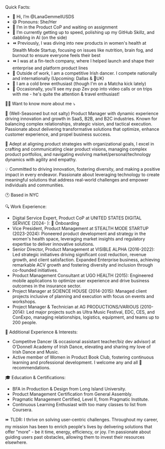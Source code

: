 Quick Facts:
- 👋 Hi, I’m @LanaGemmellUSDS
- 😄 Pronouns: She/Her
- 👀 I’m in the Product CoP and waiting on assignment
- 🌱 I’m currently getting up to speed, polishing up my GitHub Skillz, and dabbling in AI (on the side)
- ⏪ Previously, I was diving into new products in women's health at Stealth Mode Startup, focusing on issues like nutrition, brain fog, and burnout to ensure everyone feels their best
- ⏪ I was at a fin-tech company, where I helped launch and shape their enterprise and platform product lines
- 💃 Outside of work, I am a competitive Irish dancer. I compete nationally and internationally (Upcoming: Dallas & 🤞UK)
- 🥤 I am a cold brew enthusiast (though I'm on a Matcha kick lately)
- 🐶 Occasionally, you'll see my pup Zev pop into video calls or on trips with me - he's quite the attention & travel enthusiast!

👱‍♀️ Want to know more about me ⤵️

🚀 (Well-Seasoned but not salty) Product Manager with dynamic experience driving innovation and growth in SaaS, B2B, and B2C industries. Known for balancing complex relationships, strategic vision, and tactical execution. Passionate about delivering transformative solutions that optimize, enhance customer experience, and propel business success.

💼 Adept at aligning product strategies with organizational goals, I excel in crafting and communicating clear product visions, managing complex product portfolios, and navigating evolving market/personal/technology dynamics with agility and empathy.

💡 Committed to driving innovation, fostering diversity, and making a positive impact in every endeavor. Passionate about leveraging technology to create meaningful solutions that address real-world challenges and empower individuals and communities.

🕐 Based in NYC

🔍 Work Experience:

- Digital Service Expert, Product CoP at UNITED STATES DIGITAL SERVICE (2024- ): 🐝 Onboarding
- Vice President, Product Management at STEALTH MODE STARTUP (2023-2024): Pioneered product development and strategy in the women's health space, leveraging market insights and regulatory expertise to deliver innovative solutions.
- Senior Director, Product Management at VISIBLE ALPHA (2016-2022): Led strategic initiatives driving significant cost reduction, revenue growth, and client satisfaction. Expanded Enterprise business, achieving remarkable ACV growth and fostering diversity and inclusion through co-founded initiatives.
- Product Management Consultant at UGO HEALTH (2015): Engineered mobile applications to optimize user experience and drive business outcomes in the insurance sector.
- Project Manager at SCIENCE HOUSE (2014-2015): Managed client projects inclusive of planning and execution with focus on events and workshops.
- Project Manager & Technician at AG PRODUCTIONS/VARIOUS (2010-2014): Led major projects such as Ultra Music Festival, EDC, CES, and ConExpo, managing relationships, logistics, equipment, and teams up to 200 people.

🌟 Additional Experience & Interests:

- Competitve Dancer (& occasional assistant teacher/biz dev advisor) at O’Donnell Academy of Irish Dance, elevating and sharing my love of Irish Dance and Music.
- Active member of Women in Product Book Club, fostering continuous learning and professional development. I welcome any and all 📖 recommendations.

🎓 Education & Certifications:

- BFA in Production & Design from Long Island University.
- Product Management Certification from General Assembly.
- Pragmatic Management Certified, Level II, from Pragmatic Institute.
- Continuous Learning Enthusiast with too many classes to list from Coursera.

⏩ TLDR: I thrive on solving user-centric challenges. Throughout my career, my mission has been to enrich people's lives by delivering solutions that offer "more" - be it time, energy, efficiency, or joy. I'm passionate about guiding users past obstacles, allowing them to invest their resources elsewhere.

<!---
LanaGemmellUSDS/LanaGemmellUSDS is a ✨ special ✨ repository because its `README.md` (this file) appears on your GitHub profile.
You can click the Preview link to take a look at your changes.
--->
